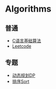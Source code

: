 # Algorithms

## 普通
* [C语言基础算法](https://github.com/fire717/Algorithms/tree/master/BeginnerCode_in_C)
* [Leetcode](https://github.com/fire717/Algorithms/tree/master/LeetCode)

## 专题
* [动态规划DP](https://github.com/fire717/Algorithms/tree/master/specialTopic/DP)
* [排序Sort](/specialTopic/sort)
